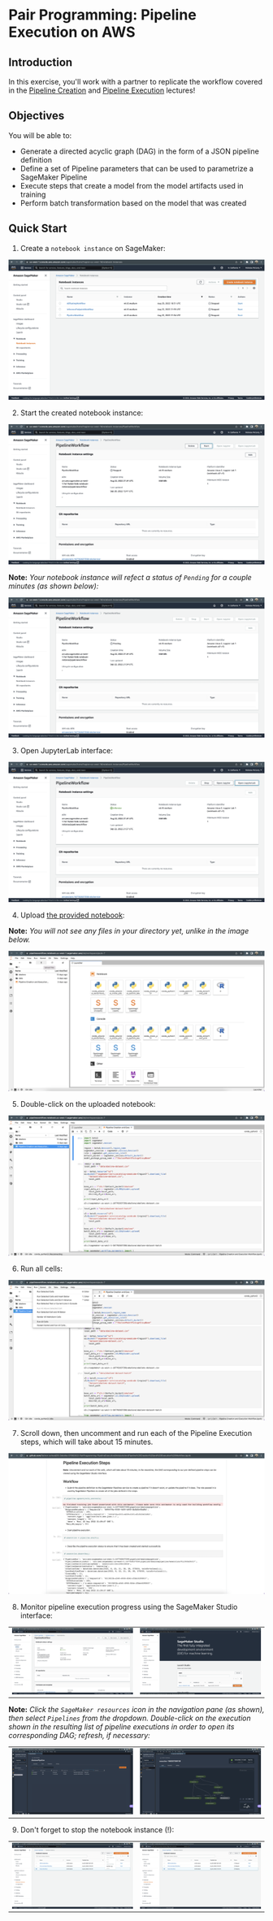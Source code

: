 # Pair Programming: Pipeline Execution on AWS

## Introduction

In this exercise, you'll work with a partner to replicate the workflow covered in the [Pipeline Creation](https://github.com/flatiron-school/DS-Deloitte-07062022-Architecting-Pipelines-with-AWS/blob/main/Pipeline%20Creation.ipynb) and [Pipeline Execution](https://github.com/flatiron-school/DS-Deloitte-07062022-Architecting-Pipelines-with-AWS/blob/main/Pipeline%20Execution.ipynb) lectures!

## Objectives

You will be able to:

- Generate a directed acyclic graph (DAG) in the form of a JSON pipeline definition
- Define a set of Pipeline parameters that can be used to parametrize a SageMaker Pipeline
- Execute steps that create a model from the model artifacts used in training
- Perform batch transformation based on the model that was created

## Quick Start

1. Create a `notebook instance` on SageMaker:

![](./images/create-notebook.png)

2. Start the created notebook instance:

![](./images/start-notebook.png)

**Note:** *Your notebook instance will refect a status of `Pending` for a couple minutes (as shown below):*

![](./images/pending.png)

3. Open JupyterLab interface:

![](./images/open-jupyter.png)

4. Upload [the provided notebook](https://github.com/flatiron-school/DS-Deloitte-07062022-PairProgramming-PipelineExecution/blob/solution/Pipeline%20Creation%20and%20Execution%20Workflow.ipynb):

**Note:** *You will not see any files in your directory yet, unlike in the image below.*

![](./images/upload.png)

5. Double-click on the uploaded notebook:

![](./images/open-notebook.png)

6. Run all cells:

![](./images/run-cells.png)

7. Scroll down, then uncomment and run each of the Pipeline Execution steps, which will take about 15 minutes.

![](./images/pipeline-execution-steps.png)

8. Monitor pipeline execution progress using the SageMaker Studio interface:

<table>
    <tr>
        <td>
            <img src="./images/studio.png"/> 
        </td>
        <td>
            <img src="./images/open-studio.png"/>
        </td>
    </tr>
</table>

**Note:** *Click the `SageMaker resources` icon in the navigation pane (as shown), then select `Pipelines` from the dropdown. Double-click on the execution shown in the resulting list of pipeline executions in order to open its corresponding DAG; refresh, if necessary:*

<table>
    <tr>
        <td>
            <img src="./images/studio-interface-1.png"/> 
        </td>
        <td>
            <img src="./images/studio-interface-2.png"/>
        </td>
    </tr>
</table>

9. Don't forget to stop the notebook instance (!):

<table>
    <tr>
        <td>
            <img src="./images/stop-notebook.png"/> 
        </td>
        <td>
            <img src="./images/stopping.png"/>
        </td>
    </tr>
</table>
